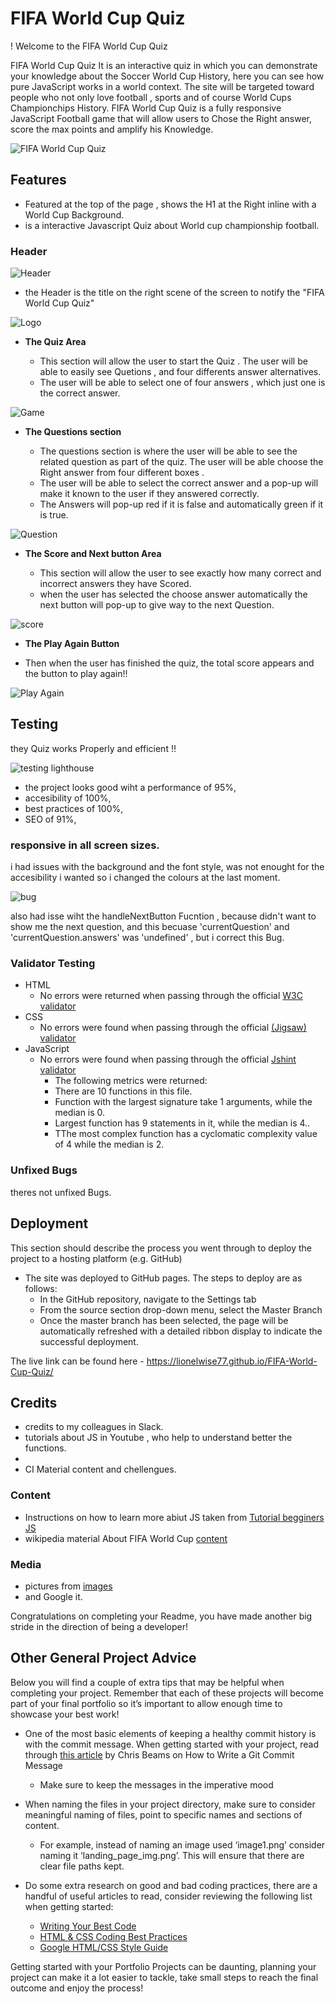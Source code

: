 # FIFA World Cup Quiz 

! Welcome to the FIFA World Cup Quiz

FIFA World Cup Quiz 
It is an interactive quiz in which you can demonstrate your knowledge about the Soccer World Cup History, here you can see  how pure JavaScript works in a world context. The site will be targeted toward people who not only love football , sports and of course World Cups Championchips History. FIFA World Cup Quiz is a fully responsive JavaScript Football game that will allow users to Chose the Right answer, score the max points and amplify his Knowledge. 

![FIFA World Cup Quiz](media/love_maths_mockup.png)

## Features 

* Featured at the top of the page , shows the H1 at the Right inline with a World Cup Background.
* is a interactive Javascript Quiz about World cup championship football.


### Header

![Header](/assets/images/H1%20and%20header%20WCQUIZ.png)

* the Header is the title on the right scene of the screen to notify the "FIFA World Cup Quiz" 

  

![Logo](/assets/images/copa-mundo.webp)

- __The Quiz Area__

  - This section will allow the user to start the Quiz . The user will be able to easily see Quetions , and four differents answer alternatives.
  - The user will be able to select one of four answers , which just one is the correct answer. 

![Game](/assets/images/questionSection2.png)

- __The Questions section__

  - The questions section is where the user will be able to see the related question  as part of the quiz. The user will be able choose the Right answer from four different boxes .
  - The user will be able to select the correct answer and a pop-up will make it known to the user if they answered correctly. 
  - The Answers will pop-up red if it is false and automatically green if it is true.

![Question](/assets/images/quizAREA.png)

- __The Score and Next button Area__

  - This section will allow the user to see exactly how many correct and incorrect answers they have Scored. 
  - when the user has selected the choose answer automatically the next button will pop-up to give way to the next Question.

![score](/assets/images/score%20and%20next.png)

- __The Play Again Button__

- Then when the user has finished the quiz, the total score appears and the button to play again!!

![Play Again](/assets/images/playagainButton.png)

## Testing 


they Quiz works Properly and efficient !!

![testing lighthouse](/assets/images/lighthouseFIFA.png)


- the project looks good wiht a performance of 95%,
- accesibility of 100%,
- best practices of 100%,
- SEO of 91%,

### responsive in all screen sizes.

i had issues with the background and the font style, was not enought for the accesibility i wanted so i changed the colours at the last moment.

![bug](/assets/images/bugFIFA.png)

also had isse wiht the handleNextButton Fucntion , because didn't want to show me the next question, and this becuase 'currentQuestion' and 'currentQuestion.answers' was 'undefined' , but i correct this Bug.




### Validator Testing 

- HTML
    - No errors were returned when passing through the official [W3C validator](https://validator.w3.org/nu/?doc=https%3A%2F%2Flionelwise77.github.io%2FFIFA-World-Cup-Quiz%2F)
- CSS
    - No errors were found when passing through the official [(Jigsaw) validator](https://jigsaw.w3.org/css-validator/validator?uri=https%3A%2F%2Flionelwise77.github.io%2FFIFA-World-Cup-Quiz%2F&profile=css3svg&usermedium=all&warning=1&vextwarning=&lang=en)
- JavaScript
    - No errors were found when passing through the official [Jshint validator](https://jshint.com/)
      - The following metrics were returned: 
      - There are 10 functions in this file.
      - Function with the largest signature take 1 arguments, while the median is 0.
      - Largest function has 9 statements in it, while the median is 4..
      - TThe most complex function has a cyclomatic complexity value of 4 while the median is 2.

### Unfixed Bugs

theres not unfixed Bugs.

## Deployment

This section should describe the process you went through to deploy the project to a hosting platform (e.g. GitHub) 

- The site was deployed to GitHub pages. The steps to deploy are as follows: 
  - In the GitHub repository, navigate to the Settings tab 
  - From the source section drop-down menu, select the Master Branch
  - Once the master branch has been selected, the page will be automatically refreshed with a detailed ribbon display to indicate the successful deployment. 

The live link can be found here - https://lionelwise77.github.io/FIFA-World-Cup-Quiz/


## Credits 

- credits to my colleagues in Slack.
- tutorials about JS in Youtube , who help to understand better the functions.
-   
- CI Material content and chellengues. 

### Content 


- Instructions on how to learn more abiut JS taken from [ Tutorial begginers JS](https://www.youtube.com/watch?v=W6NZfCO5SIk)
- wikipedia material About FIFA World Cup [content](https://www.pexels.com/search/football/)

### Media

- pictures from [images](https://www.pexels.com/search/football/)
- and Google it.


Congratulations on completing your Readme, you have made another big stride in the direction of being a developer! 

## Other General Project Advice

Below you will find a couple of extra tips that may be helpful when completing your project. Remember that each of these projects will become part of your final portfolio so it’s important to allow enough time to showcase your best work! 

- One of the most basic elements of keeping a healthy commit history is with the commit message. When getting started with your project, read through [this article](https://chris.beams.io/posts/git-commit/) by Chris Beams on How to Write  a Git Commit Message 
  - Make sure to keep the messages in the imperative mood 

- When naming the files in your project directory, make sure to consider meaningful naming of files, point to specific names and sections of content.
  - For example, instead of naming an image used ‘image1.png’ consider naming it ‘landing_page_img.png’. This will ensure that there are clear file paths kept. 

- Do some extra research on good and bad coding practices, there are a handful of useful articles to read, consider reviewing the following list when getting started:
  - [Writing Your Best Code](https://learn.shayhowe.com/html-css/writing-your-best-code/)
  - [HTML & CSS Coding Best Practices](https://medium.com/@inceptiondj.info/html-css-coding-best-practice-fadb9870a00f)
  - [Google HTML/CSS Style Guide](https://google.github.io/styleguide/htmlcssguide.html#General)

Getting started with your Portfolio Projects can be daunting, planning your project can make it a lot easier to tackle, take small steps to reach the final outcome and enjoy the process! 